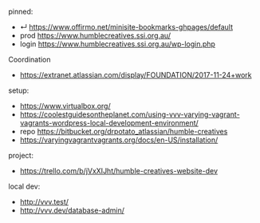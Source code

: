 
pinned:
- ↵ https://www.offirmo.net/minisite-bookmarks-ghpages/default
- prod https://www.humblecreatives.ssi.org.au/
- login https://www.humblecreatives.ssi.org.au/wp-login.php


Coordination
- https://extranet.atlassian.com/display/FOUNDATION/2017-11-24+work


setup:
- https://www.virtualbox.org/
- https://coolestguidesontheplanet.com/using-vvv-varying-vagrant-vagrants-wordpress-local-development-environment/
- repo https://bitbucket.org/drpotato_atlassian/humble-creatives
- https://varyingvagrantvagrants.org/docs/en-US/installation/


project:
- https://trello.com/b/jVxXIJht/humble-creatives-website-dev


local dev:
- http://vvv.test/
- http://vvv.dev/database-admin/
